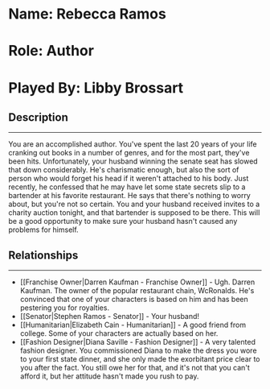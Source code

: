 # Name: Rebecca Ramos
# Role: Author
# Played By: Libby Brossart

## Description
---
You are an accomplished author. You've spent the last 20 years of your life cranking out books in a number of genres, and for the most part, they've been hits. Unfortunately, your husband winning the senate seat has slowed that down considerably. He's charismatic enough, but also the sort of person who would forget his head if it weren't attached to his body. Just recently, he confessed that he may have let some state secrets slip to a bartender at his favorite restaurant. He says that there's nothing to worry about, but you're not so certain. You and your husband received invites to a charity auction tonight, and that bartender is supposed to be there. This will be a good opportunity to make sure your husband hasn't caused any problems for himself.

## Relationships
---
- [[Franchise Owner|Darren Kaufman - Franchise Owner]]  - Ugh. Darren Kaufman. The owner of the popular restaurant chain, WcRonalds. He's convinced that one of your characters is based on him and has been pestering you for royalties.
- [[Senator|Stephen Ramos - Senator]]  - Your husband!
- [[Humanitarian|Elizabeth Cain - Humanitarian]]  - A good friend from college. Some of your characters are actually based on her.
- [[Fashion Designer|Diana Saville - Fashion Designer]] - A very talented fashion designer. You commissioned Diana to make the dress you wore to your first state dinner, and she only made the exorbitant price clear to you after the fact. You still owe her for that, and it's not that you can't afford it, but her attitude hasn't made you rush to pay.
